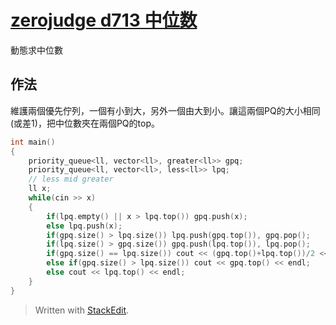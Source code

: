 # [zerojudge d713 中位数](https://zerojudge.tw/ShowProblem?problemid=d713)
動態求中位數
## 作法
維護兩個優先佇列，一個有小到大，另外一個由大到小。讓這兩個PQ的大小相同(或差1)，把中位數夾在兩個PQ的top。
```c++
int main()
{
    priority_queue<ll, vector<ll>, greater<ll>> gpq;
    priority_queue<ll, vector<ll>, less<ll>> lpq;
    // less mid greater
    ll x;
    while(cin >> x)
    {
        if(lpq.empty() || x > lpq.top()) gpq.push(x);
        else lpq.push(x);
        if(gpq.size() > lpq.size()) lpq.push(gpq.top()), gpq.pop();
        if(lpq.size() > gpq.size()) gpq.push(lpq.top()), lpq.pop();
        if(gpq.size() == lpq.size()) cout << (gpq.top()+lpq.top())/2 << endl;
        else if(gpq.size() > lpq.size()) cout << gpq.top() << endl;
        else cout << lpq.top() << endl;
    }
}
```


> Written with [StackEdit](https://stackedit.io/).
> <priorityqueue>
